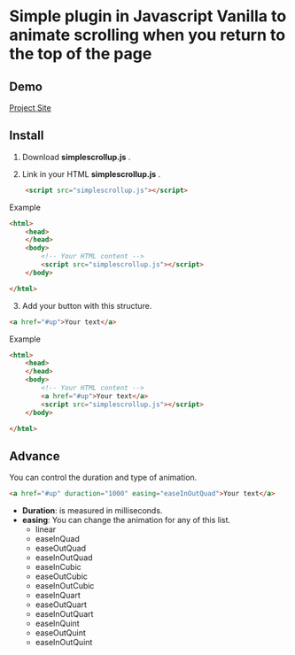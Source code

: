 # Simple plugin in Javascript Vanilla to animate scrolling when you return to the top of the page

## Demo

[Project Site](http://simplescrollup.programadorwebvalencia.com/)

## Install

1. Download **simplescrollup.js** .

2. Link in your HTML **simplescrollup.js** .

```html
	<script src="simplescrollup.js"></script>
```

Example

```html
<html>
	<head>
	</head>
	<body>
		<!-- Your HTML content -->
		<script src="simplescrollup.js"></script>
	</body>

</html>
```

3. Add your button with this structure.


```html
<a href="#up">Your text</a>
```

Example

```html
<html>
	<head>
	</head>
	<body>
		<!-- Your HTML content -->
		<a href="#up">Your text</a>
		<script src="simplescrollup.js"></script>
	</body>

</html>
```

## Advance

You can control the duration and type of animation.

```html
<a href="#up" duraction="1000" easing="easeInOutQuad">Your text</a>
```

* **Duration**: is measured in milliseconds.
* **easing**: You can change the animation for any of this list.
	* linear
	* easeInQuad
	* easeOutQuad
	* easeInOutQuad
	* easeInCubic
	* easeOutCubic
	* easeInOutCubic
	* easeInQuart
	* easeOutQuart
	* easeInOutQuart
	* easeInQuint
	* easeOutQuint
	* easeInOutQuint
